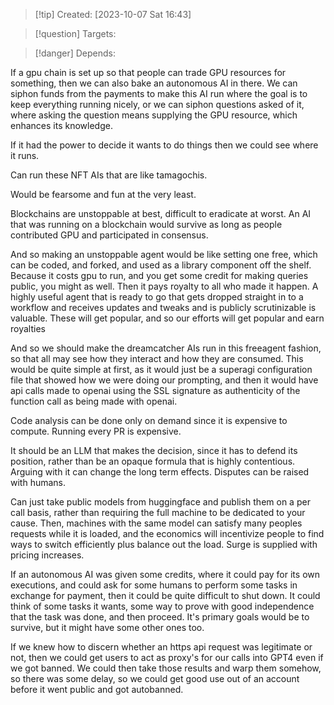
>[!tip] Created: [2023-10-07 Sat 16:43]

>[!question] Targets: 

>[!danger] Depends: 

If a gpu chain is set up so that people can trade GPU resources for something, then we can also bake an autonomous AI in there.  We can siphon funds from the payments to make this AI run where the goal is to keep everything running nicely, or we can siphon questions asked of it, where asking the question means supplying the GPU resource, which enhances its knowledge.

If it had the power to decide it wants to do things then we could see where it runs.

Can run these NFT AIs that are like tamagochis.

Would be fearsome and fun at the very least.

Blockchains are unstoppable at best, difficult to eradicate at worst.  An  AI that was running on a blockchain would survive as long as people contributed GPU and participated in consensus.

And so making an unstoppable agent would be like setting one free, which can be coded, and forked, and used as a library component off the shelf.  Because it costs gpu to run, and you get some credit for making queries public, you might as well.  Then it pays royalty to all who made it happen.  A highly useful agent that is ready to go that gets dropped straight in to a workflow and receives updates and tweaks and is publicly scrutinizable is valuable.  These will get popular, and so our efforts will get popular and earn royalties

And so we should make the dreamcatcher AIs run in this freeagent fashion, so that all may see how they interact and how they are consumed.  This would be quite simple at first, as it would just be a superagi configuration file that showed how we were doing our prompting, and then it would have api calls made to openai using the SSL signature as authenticity of the function call as being made with openai.

Code analysis can be done only on demand since it is expensive to compute.  Running every PR is expensive.

It should be an LLM that makes the decision, since it has to defend its position, rather than be an opaque formula that is highly contentious.  Arguing with it can change the long term effects.
Disputes can be raised with humans.

Can just take public models from huggingface and publish them on a per call basis, rather than requiring the full machine to be dedicated to your cause.  Then, machines with the same model can satisfy many peoples requests while it is loaded, and the economics will incentivize people to find ways to switch efficiently plus balance out the load.  Surge is supplied with pricing increases.

If an autonomous AI was given some credits, where it could pay for its own executions, and could ask for some humans to perform some tasks in exchange for payment, then it could be quite difficult to shut down.  It could think of some tasks it wants, some way to prove with good independence that the task was done, and then proceed.  It's primary goals would be to survive, but it might have some other ones too.

If we knew how to discern whether an https api request was legitimate or not, then we could get users to act as proxy's for our calls into GPT4 even if we got banned.  We could then take those results and warp them somehow, so there was some delay, so we could get good use out of an account before it went public and got autobanned.